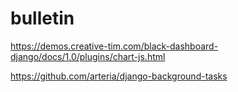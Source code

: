 # bulletin

https://demos.creative-tim.com/black-dashboard-django/docs/1.0/plugins/chart-js.html

https://github.com/arteria/django-background-tasks